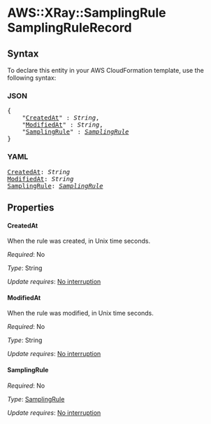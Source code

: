 # AWS::XRay::SamplingRule SamplingRuleRecord

## Syntax

To declare this entity in your AWS CloudFormation template, use the following syntax:

### JSON

<pre>
{
    "<a href="#createdat" title="CreatedAt">CreatedAt</a>" : <i>String</i>,
    "<a href="#modifiedat" title="ModifiedAt">ModifiedAt</a>" : <i>String</i>,
    "<a href="#samplingrule" title="SamplingRule">SamplingRule</a>" : <i><a href="samplingrule.md">SamplingRule</a></i>
}
</pre>

### YAML

<pre>
<a href="#createdat" title="CreatedAt">CreatedAt</a>: <i>String</i>
<a href="#modifiedat" title="ModifiedAt">ModifiedAt</a>: <i>String</i>
<a href="#samplingrule" title="SamplingRule">SamplingRule</a>: <i><a href="samplingrule.md">SamplingRule</a></i>
</pre>

## Properties

#### CreatedAt

When the rule was created, in Unix time seconds.

_Required_: No

_Type_: String

_Update requires_: [No interruption](https://docs.aws.amazon.com/AWSCloudFormation/latest/UserGuide/using-cfn-updating-stacks-update-behaviors.html#update-no-interrupt)

#### ModifiedAt

When the rule was modified, in Unix time seconds.

_Required_: No

_Type_: String

_Update requires_: [No interruption](https://docs.aws.amazon.com/AWSCloudFormation/latest/UserGuide/using-cfn-updating-stacks-update-behaviors.html#update-no-interrupt)

#### SamplingRule

_Required_: No

_Type_: <a href="samplingrule.md">SamplingRule</a>

_Update requires_: [No interruption](https://docs.aws.amazon.com/AWSCloudFormation/latest/UserGuide/using-cfn-updating-stacks-update-behaviors.html#update-no-interrupt)

